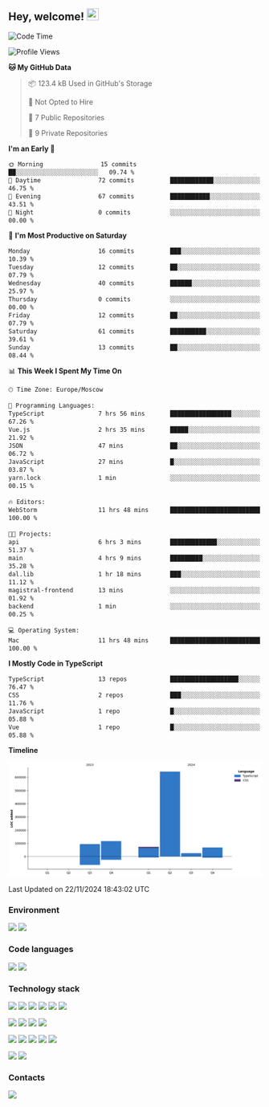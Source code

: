 ## Hey, welcome!   <img src="https://github.com/blackcater/blackcater/raw/main/images/Hi.gif" height="24" width="24"/></h1>

<!--START_SECTION:waka-->
![Code Time](http://img.shields.io/badge/Code%20Time-429%20hrs%2040%20mins-blue)

![Profile Views](http://img.shields.io/badge/Profile%20Views-0-blue)

**🐱 My GitHub Data** 

> 📦 123.4 kB Used in GitHub's Storage 
 > 
> 🚫 Not Opted to Hire
 > 
> 📜 7 Public Repositories 
 > 
> 🔑 9 Private Repositories 
 > 
**I'm an Early 🐤** 

```text
🌞 Morning                15 commits          ██░░░░░░░░░░░░░░░░░░░░░░░   09.74 % 
🌆 Daytime                72 commits          ████████████░░░░░░░░░░░░░   46.75 % 
🌃 Evening                67 commits          ███████████░░░░░░░░░░░░░░   43.51 % 
🌙 Night                  0 commits           ░░░░░░░░░░░░░░░░░░░░░░░░░   00.00 % 
```
📅 **I'm Most Productive on Saturday** 

```text
Monday                   16 commits          ███░░░░░░░░░░░░░░░░░░░░░░   10.39 % 
Tuesday                  12 commits          ██░░░░░░░░░░░░░░░░░░░░░░░   07.79 % 
Wednesday                40 commits          ██████░░░░░░░░░░░░░░░░░░░   25.97 % 
Thursday                 0 commits           ░░░░░░░░░░░░░░░░░░░░░░░░░   00.00 % 
Friday                   12 commits          ██░░░░░░░░░░░░░░░░░░░░░░░   07.79 % 
Saturday                 61 commits          ██████████░░░░░░░░░░░░░░░   39.61 % 
Sunday                   13 commits          ██░░░░░░░░░░░░░░░░░░░░░░░   08.44 % 
```


📊 **This Week I Spent My Time On** 

```text
🕑︎ Time Zone: Europe/Moscow

💬 Programming Languages: 
TypeScript               7 hrs 56 mins       █████████████████░░░░░░░░   67.26 % 
Vue.js                   2 hrs 35 mins       █████░░░░░░░░░░░░░░░░░░░░   21.92 % 
JSON                     47 mins             ██░░░░░░░░░░░░░░░░░░░░░░░   06.72 % 
JavaScript               27 mins             █░░░░░░░░░░░░░░░░░░░░░░░░   03.87 % 
yarn.lock                1 min               ░░░░░░░░░░░░░░░░░░░░░░░░░   00.15 % 

🔥 Editors: 
WebStorm                 11 hrs 48 mins      █████████████████████████   100.00 % 

🐱‍💻 Projects: 
api                      6 hrs 3 mins        █████████████░░░░░░░░░░░░   51.37 % 
main                     4 hrs 9 mins        █████████░░░░░░░░░░░░░░░░   35.28 % 
dal.lib                  1 hr 18 mins        ███░░░░░░░░░░░░░░░░░░░░░░   11.12 % 
magistral-frontend       13 mins             ░░░░░░░░░░░░░░░░░░░░░░░░░   01.92 % 
backend                  1 min               ░░░░░░░░░░░░░░░░░░░░░░░░░   00.25 % 

💻 Operating System: 
Mac                      11 hrs 48 mins      █████████████████████████   100.00 % 
```

**I Mostly Code in TypeScript** 

```text
TypeScript               13 repos            ███████████████████░░░░░░   76.47 % 
CSS                      2 repos             ███░░░░░░░░░░░░░░░░░░░░░░   11.76 % 
JavaScript               1 repo              █░░░░░░░░░░░░░░░░░░░░░░░░   05.88 % 
Vue                      1 repo              █░░░░░░░░░░░░░░░░░░░░░░░░   05.88 % 
```



**Timeline**

![Lines of Code chart](https://raw.githubusercontent.com/IntarialN/IntarialN/main/assets/bar_graph.png)


 Last Updated on 22/11/2024 18:43:02 UTC
<!--END_SECTION:waka-->

### Environment

![](https://img.shields.io/badge/IDE_WebStorm-informational?style=flat&logo=WebStorm&logoColor=white&color=0E1117)
![](https://img.shields.io/badge/OS_macOS-informational?style=flat&logo=macos&logoColor=white&color=0E1117)

### Code languages

![](https://img.shields.io/badge/TypeScript-informational?style=flat&logo=TypeScript&logoColor=white&color=0E1117)
![](https://img.shields.io/badge/JavaScript-informational?style=flat&logo=JavaScript&logoColor=white&color=0E1117)

### Technology stack

![](https://img.shields.io/badge/React-informational?style=flat&logo=React&logoColor=white&color=0E1117)
![](https://img.shields.io/badge/React_Native-informational?style=flat&logo=React&logoColor=white&color=0E1117)
![](https://img.shields.io/badge/Electron-informational?style=flat&logo=Electron&logoColor=white&color=0E1117)
![](https://img.shields.io/badge/Vite-informational?style=flat&logo=Vite&logoColor=white&color=0E1117)
![](https://img.shields.io/badge/Mobx-informational?style=flat&logo=MobX&logoColor=white&color=0E1117)
![](https://img.shields.io/badge/Redux-informational?style=flat&logo=Redux&logoColor=white&color=0E1117)

![](https://img.shields.io/badge/Node.js-informational?style=flat&logo=Node.js&logoColor=white&color=0E1117)
![](https://img.shields.io/badge/Nest.js-informational?style=flat&logo=Node.js&logoColor=white&color=0E1117)
![](https://img.shields.io/badge/TypeORM-informational?style=flat&logo=Node.js&logoColor=white&color=0E1117)
![](https://img.shields.io/badge/Express-informational?style=flat&logo=Express&logoColor=white&color=0E1117)

![](https://img.shields.io/badge/PostgreSQL-informational?style=flat&logo=PostgreSQL&logoColor=white&color=0E1117)
![](https://img.shields.io/badge/MongoDB-informational?style=flat&logo=MongoDB&logoColor=white&color=0E1117)
![](https://img.shields.io/badge/MySQL-informational?style=flat&logo=MySQL&logoColor=white&color=0E1117)
![](https://img.shields.io/badge/Redis-informational?style=flat&logo=Redis&logoColor=white&color=0E1117)
![](https://img.shields.io/badge/Docker-informational?style=flat&logo=docker&logoColor=white&color=0E1117)

![](https://img.shields.io/badge/GitHub-informational?style=flat&logo=github&logoColor=white&color=0E1117)
![](https://img.shields.io/badge/GitLab-informational?style=flat&logo=gitlab&logoColor=white&color=0E1117)

### Contacts

[![](https://img.shields.io/badge/Intarial-informational?style=flat&logo=Telegram&logoColor=white&color=0E1117)](https://t.me/intarial)
